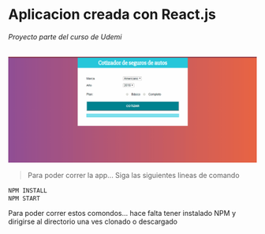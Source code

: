 # Aplicacion creada con React.js
###### Proyecto parte del curso de Udemi 
![texto cualquiera por si no carga la imagen](https://github.com/nicolasgonzalezgonzanlez/React-Primer-App/blob/master/new.gif?raw=true)

>Para poder correr la app... Siga las siguientes lineas de comando

```
NPM INSTALL
NPM START
```
Para poder correr estos comondos... hace falta tener instalado NPM y dirigirse al directorio una ves clonado o descargado
